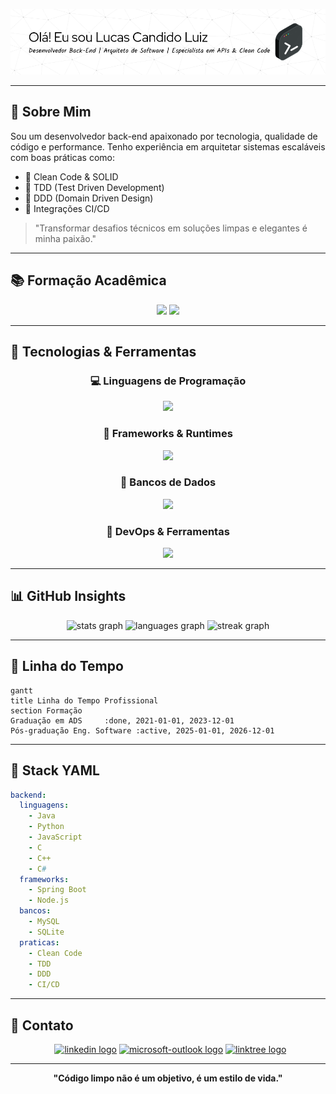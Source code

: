 <p align="center">
  <img src="./assets/github-header-image.png" width="1050" alt="Header">
</p>

---

## 🧠 Sobre Mim

Sou um desenvolvedor back-end apaixonado por tecnologia, qualidade de código e performance. 
Tenho experiência em arquitetar sistemas escaláveis com boas práticas como:

- 🧼 Clean Code & SOLID
- 🧪 TDD (Test Driven Development)
- 🧹 DDD (Domain Driven Design)
- 🔄 Integrações CI/CD

> "Transformar desafios técnicos em soluções limpas e elegantes é minha paixão."

---

## 📚 Formação Acadêmica

<p align="center">
  <img src="https://img.shields.io/badge/Graduação-ADS-blue?style=for-the-badge&logo=graduation-cap" />
  <img src="https://img.shields.io/badge/Pós--graduação-Engenharia%20de%20Software-yellow?style=for-the-badge&logo=book" />
</p>

---

## 🧰 Tecnologias & Ferramentas

<div align="center">

### 💻 Linguagens de Programação

<img src="https://skillicons.dev/icons?i=java,python,js,c,cpp,cs" height="45" />

### 🚀 Frameworks & Runtimes

<img src="https://skillicons.dev/icons?i=spring,nodejs" height="45" />

### 📔️ Bancos de Dados

<img src="https://skillicons.dev/icons?i=mysql,sqlite" height="45" />

### 🔧 DevOps & Ferramentas

<img src="https://skillicons.dev/icons?i=git,docker,githubactions,vscode" height="45" />

</div>

---

## 📊 GitHub Insights

<div align="center">
  <img src="https://github-readme-stats.vercel.app/api?username=boltreskh&hide_title=false&hide_rank=false&show_icons=true&include_all_commits=true&count_private=true&disable_animations=false&theme=default&locale=pt-br&hide_border=true&order=1" height="150" alt="stats graph"  />
  <img src="https://github-readme-stats.vercel.app/api/top-langs?username=boltreskh&locale=pt-br&hide_title=false&layout=compact&card_width=320&langs_count=5&theme=default&hide_border=true&order=2" height="150" alt="languages graph"  />
  <img src="https://streak-stats.demolab.com?user=boltreskh&locale=pt-br&mode=weekly&theme=default&hide_border=true&border_radius=5&order=3" height="150" alt="streak graph"  />
</div>

---

## 📂 Linha do Tempo

```mermaid
gantt
title Linha do Tempo Profissional
section Formação
Graduação em ADS     :done, 2021-01-01, 2023-12-01
Pós-graduação Eng. Software :active, 2025-01-01, 2026-12-01
```

---

## 🧹 Stack YAML

```yaml
backend:
  linguagens:
    - Java
    - Python
    - JavaScript
    - C
    - C++
    - C#
  frameworks:
    - Spring Boot
    - Node.js
  bancos:
    - MySQL
    - SQLite
  praticas:
    - Clean Code
    - TDD
    - DDD
    - CI/CD
```

---

## 📢 Contato

<div align="center">
  <a href="https://www.linkedin.com/in/lucascandidoluiz/" target="_blank"><img src="https://img.shields.io/static/v1?message=LinkedIn&logo=linkedin&label=&color=0077B5&logoColor=white&labelColor=&style=for-the-badge" height="25" alt="linkedin logo" /></a> <a href="mailto:luizcandidolucas@hotmail.com" target="_blank"><img src="https://img.shields.io/static/v1?message=Outlook&logo=microsoft-outlook&label=&color=0078D4&logoColor=white&labelColor=&style=for-the-badge" height="25" alt="microsoft-outlook logo" /></a> <a href="https://linktr.ee/boltreskh" target="_blank"><img src="https://img.shields.io/static/v1?message=Linktree&logo=linktree&label=&color=1de9b6&logoColor=white&labelColor=&style=for-the-badge" height="25" alt="linktree logo" /></a>
</div>

---

<p align="center">
  <strong>"Código limpo não é um objetivo, é um estilo de vida."</strong>
</p>